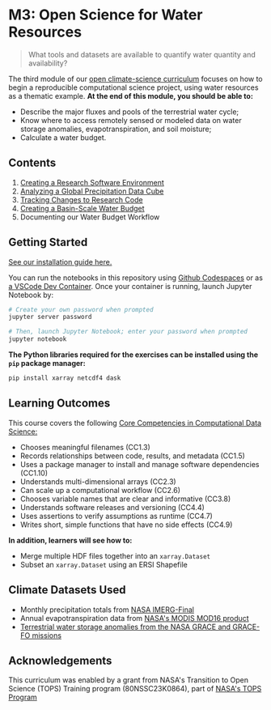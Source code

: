 M3: Open Science for Water Resources
====================================

> What tools and datasets are available to quantify water quantity and availability?

The third module of our [open climate-science curriculum](https://openclimatescience.github.io/curriculum) focuses on how to begin a reproducible computational science project, using water resources as a thematic example. **At the end of this module, you should be able to:**

- Describe the major fluxes and pools of the terrestrial water cycle;
- Know where to access remotely sensed or modeled data on water storage anomalies, evapotranspiration, and soil moisture;
- Calculate a water budget.


Contents
--------------

1. [Creating a Research Software Environment](https://github.com/OpenClimateScience/M3-Open-Science-for-Water-Resources/blob/main/notebooks/01_Creating_a_Research_Software_Environment.ipynb)
2. [Analyzing a Global Precipitation Data Cube](https://github.com/OpenClimateScience/M3-Open-Science-for-Water-Resources/blob/main/notebooks/02_Analyzing_a_Global_Precipitation_Data_Cube.ipynb)
3. [Tracking Changes to Research Code](https://github.com/OpenClimateScience/M3-Open-Science-for-Water-Resources/blob/main/notebooks/03_Tracking_Changes_to_Research_Code.ipynb)
4. [Creating a Basin-Scale Water Budget](https://github.com/OpenClimateScience/M3-Open-Science-for-Water-Resources/blob/main/notebooks/04_Creating_a_Basin-Scale_Water_Budget.ipynb)
5. Documenting our Water Budget Workflow


Getting Started
---------------

[See our installation guide here.](https://github.com/OpenClimateScience/M1-Open-Climate-Data/blob/main/HOW_TO_INSTALL.md)

You can run the notebooks in this repository using [Github Codespaces](https://docs.github.com/en/codespaces/overview) or as [a VSCode Dev Container](https://code.visualstudio.com/docs/devcontainers/containers). Once your container is running, launch Jupyter Notebook by:

```sh
# Create your own password when prompted
jupyter server password

# Then, launch Jupyter Notebook; enter your password when prompted
jupyter notebook
```

**The Python libraries required for the exercises can be installed using the `pip` package manager:**

```sh
pip install xarray netcdf4 dask
```


Learning Outcomes
-----------------

This course covers the following [Core Competencies in Computational Data Science:](https://github.com/OpenClimateScience/Core-Competencies/blob/main/ScienceCore-Competencies.md)

- Chooses meaningful filenames (CC1.3)
- Records relationships between code, results, and metadata (CC1.5)
- Uses a package manager to install and manage software dependencies (CC1.10)
- Understands multi-dimensional arrays (CC2.3)
- Can scale up a computational workflow (CC2.6)
- Chooses variable names that are clear and informative (CC3.8)
- Understands software releases and versioning (CC4.4)
- Uses assertions to verify assumptions as runtime (CC4.7)
- Writes short, simple functions that have no side effects (CC4.9)

**In addition, learners will see how to:**

- Merge multiple HDF files together into an `xarray.Dataset`
- Subset an `xarray.Dataset` using an ERSI Shapefile


Climate Datasets Used
---------------------

- Monthly precipitation totals from [NASA IMERG-Final](https://dx.doi.org/10.5067/GPM/IMERG/3B-MONTH/07)
- Annual evapotranspiration data from [NASA's MODIS MOD16 product](https://lpdaac.usgs.gov/products/mod16a2v061/)
- [Terrestrial water storage anomalies from the NASA GRACE and GRACE-FO missions](https://podaac.jpl.nasa.gov/dataset/TELLUS_GRAC-GRFO_MASCON_CRI_GRID_RL06.1_V3)


Acknowledgements
----------------

This curriculum was enabled by a grant from NASA's Transition to Open Science (TOPS) Training program (80NSSC23K0864), part of [NASA's TOPS Program](https://nasa.github.io/Transform-to-Open-Science/)

